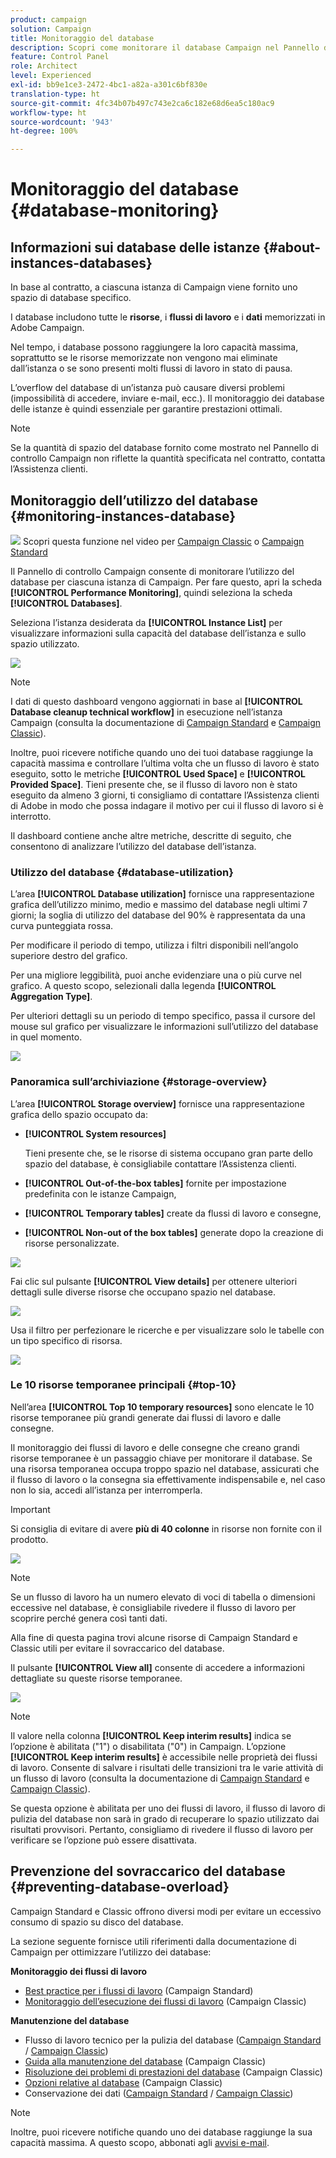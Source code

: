 ```yaml
---
product: campaign
solution: Campaign
title: Monitoraggio del database
description: Scopri come monitorare il database Campaign nel Pannello di controllo Campaign
feature: Control Panel
role: Architect
level: Experienced
exl-id: bb9e1ce3-2472-4bc1-a82a-a301c6bf830e
translation-type: ht
source-git-commit: 4fc34b07b497c743e2ca6c182e68d6ea5c180ac9
workflow-type: ht
source-wordcount: '943'
ht-degree: 100%

---
```


# Monitoraggio del database {#database-monitoring}

## Informazioni sui database delle istanze {#about-instances-databases}

In base al contratto, a ciascuna istanza di Campaign viene fornito uno spazio di database specifico.

I database includono tutte le **risorse**, i **flussi di lavoro** e i **dati** memorizzati in Adobe Campaign.

Nel tempo, i database possono raggiungere la loro capacità massima, soprattutto se le risorse memorizzate non vengono mai eliminate dall’istanza o se sono presenti molti flussi di lavoro in stato di pausa.

L’overflow del database di un’istanza può causare diversi problemi (impossibilità di accedere, inviare e-mail, ecc.). Il monitoraggio dei database delle istanze è quindi essenziale per garantire prestazioni ottimali.

>[!NOTE]
>
>Se la quantità di spazio del database fornito come mostrato nel Pannello di controllo Campaign non riflette la quantità specificata nel contratto, contatta l’Assistenza clienti.

## Monitoraggio dell’utilizzo del database {#monitoring-instances-database}

![](assets/do-not-localize/how-to-video.png) Scopri questa funzione nel video per [Campaign Classic](https://experienceleague.adobe.com/docs/campaign-classic-learn/control-panel/performance-monitoring/monitoring-databases.html?lang=it#performance-monitoring) o [Campaign Standard](https://experienceleague.adobe.com/docs/campaign-standard-learn/control-panel/performance-monitoring/monitoring-databases.html?lang=it#performance-monitoring)

Il Pannello di controllo Campaign consente di monitorare l’utilizzo del database per ciascuna istanza di Campaign. Per fare questo, apri la scheda **[!UICONTROL Performance Monitoring]**, quindi seleziona la scheda **[!UICONTROL Databases]**.

Seleziona l’istanza desiderata da **[!UICONTROL Instance List]** per visualizzare informazioni sulla capacità del database dell’istanza e sullo spazio utilizzato.

![](assets/databases_dashboard.png)

>[!NOTE]
>
>I dati di questo dashboard vengono aggiornati in base al **[!UICONTROL Database cleanup technical workflow]** in esecuzione nell’istanza Campaign (consulta la documentazione di [Campaign Standard](https://docs.adobe.com/help/it-IT/campaign-standard/using/administrating/application-settings/technical-workflows.html#list-of-technical-workflows) e [Campaign Classic](https://docs.adobe.com/help/it-IT/campaign-classic/using/monitoring-campaign-classic/data-processing/database-cleanup-workflow.html)).
>
>Inoltre, puoi ricevere notifiche quando uno dei tuoi database raggiunge la capacità massima e controllare l’ultima volta che un flusso di lavoro è stato eseguito, sotto le metriche **[!UICONTROL Used Space]** e **[!UICONTROL Provided Space]**. Tieni presente che, se il flusso di lavoro non è stato eseguito da almeno 3 giorni, ti consigliamo di contattare l’Assistenza clienti di Adobe in modo che possa indagare il motivo per cui il flusso di lavoro si è interrotto.

Il dashboard contiene anche altre metriche, descritte di seguito, che consentono di analizzare l’utilizzo del database dell’istanza.

### Utilizzo del database {#database-utilization}

L’area **[!UICONTROL Database utilization]** fornisce una rappresentazione grafica dell’utilizzo minimo, medio e massimo del database negli ultimi 7 giorni; la soglia di utilizzo del database del 90% è rappresentata da una curva punteggiata rossa.

Per modificare il periodo di tempo, utilizza i filtri disponibili nell’angolo superiore destro del grafico.

Per una migliore leggibilità, puoi anche evidenziare una o più curve nel grafico. A questo scopo, selezionali dalla legenda **[!UICONTROL Aggregation Type]**.

Per ulteriori dettagli su un periodo di tempo specifico, passa il cursore del mouse sul grafico per visualizzare le informazioni sull’utilizzo del database in quel momento.

![](assets/databases_dashboard_detail.png)

### Panoramica sull’archiviazione {#storage-overview}

L’area **[!UICONTROL Storage overview]** fornisce una rappresentazione grafica dello spazio occupato da:

* **[!UICONTROL System resources]**

   Tieni presente che, se le risorse di sistema occupano gran parte dello spazio del database, è consigliabile contattare l’Assistenza clienti.

* **[!UICONTROL Out-of-the-box tables]** fornite per impostazione predefinita con le istanze Campaign,
* **[!UICONTROL Temporary tables]** create da flussi di lavoro e consegne,
* **[!UICONTROL Non-out of the box tables]** generate dopo la creazione di risorse personalizzate.

![](assets/database-storage-overview.png)

Fai clic sul pulsante **[!UICONTROL View details]** per ottenere ulteriori dettagli sulle diverse risorse che occupano spazio nel database.

![](assets/database-storage-details.png)

Usa il filtro per perfezionare le ricerche e per visualizzare solo le tabelle con un tipo specifico di risorsa.

![](assets/database-storage-overview-filter.png)

### Le 10 risorse temporanee principali {#top-10}

Nell’area **[!UICONTROL Top 10 temporary resources]** sono elencate le 10 risorse temporanee più grandi generate dai flussi di lavoro e dalle consegne.

Il monitoraggio dei flussi di lavoro e delle consegne che creano grandi risorse temporanee è un passaggio chiave per monitorare il database. Se una risorsa temporanea occupa troppo spazio nel database, assicurati che il flusso di lavoro o la consegna sia effettivamente indispensabile e, nel caso non lo sia, accedi all’istanza per interromperla.

>[!IMPORTANT]
>
>Si consiglia di evitare di avere **più di 40 colonne** in risorse non fornite con il prodotto.

![](assets/database-top10.png)

>[!NOTE]
>
>Se un flusso di lavoro ha un numero elevato di voci di tabella o dimensioni eccessive nel database, è consigliabile rivedere il flusso di lavoro per scoprire perché genera così tanti dati.
>
>Alla fine di questa pagina trovi alcune risorse di Campaign Standard e Classic utili per evitare il sovraccarico del database.

Il pulsante **[!UICONTROL View all]** consente di accedere a informazioni dettagliate su queste risorse temporanee.

![](assets/database-top10-view.png)

>[!NOTE]
>
>Il valore nella colonna **[!UICONTROL Keep interim results]** indica se l’opzione è abilitata (&quot;1&quot;) o disabilitata (&quot;0&quot;) in Campaign. L’opzione **[!UICONTROL Keep interim results]** è accessibile nelle proprietà dei flussi di lavoro. Consente di salvare i risultati delle transizioni tra le varie attività di un flusso di lavoro (consulta la documentazione di [Campaign Standard](https://docs.adobe.com/content/help/it-IT/campaign-standard/using/managing-processes-and-data/executing-a-workflow/managing-execution-options.html) e [Campaign Classic](https://docs.adobe.com/content/help/it-IT/campaign-classic/using/automating-with-workflows/general-operation/workflow-best-practices.html#logs)).
>
>Se questa opzione è abilitata per uno dei flussi di lavoro, il flusso di lavoro di pulizia del database non sarà in grado di recuperare lo spazio utilizzato dai risultati provvisori. Pertanto, consigliamo di rivedere il flusso di lavoro per verificare se l’opzione può essere disattivata.

## Prevenzione del sovraccarico del database {#preventing-database-overload}

Campaign Standard e Classic offrono diversi modi per evitare un eccessivo consumo di spazio su disco del database.

La sezione seguente fornisce utili riferimenti dalla documentazione di Campaign per ottimizzare l’utilizzo dei database:

**Monitoraggio dei flussi di lavoro**

* [Best practice per i flussi di lavoro](https://docs.adobe.com/content/help/it-IT/campaign-standard/using/managing-processes-and-data/workflow-general-operation/best-practices-workflows.html) (Campaign Standard)
* [Monitoraggio dell’esecuzione dei flussi di lavoro](https://docs.adobe.com/help/it-IT/campaign-classic/using/automating-with-workflows/monitoring-workflows/monitoring-workflow-execution.html) (Campaign Classic)

**Manutenzione del database**

* Flusso di lavoro tecnico per la pulizia del database ([Campaign Standard](https://docs.adobe.com/help/it-IT/campaign-standard/using/administrating/application-settings/technical-workflows.html#list-of-technical-workflows) / [Campaign Classic](https://docs.adobe.com/help/it-IT/campaign-classic/using/monitoring-campaign-classic/data-processing/database-cleanup-workflow.html))
* [Guida alla manutenzione del database](https://docs.adobe.com/content/help/it-IT/campaign-classic/using/monitoring-campaign-classic/database-maintenance/recommendations.html) (Campaign Classic)
* [Risoluzione dei problemi di prestazioni del database](https://experienceleague.adobe.com/docs/campaign-classic/using/monitoring-campaign-classic/troubleshooting-toc/database-issues-toc/database-performances.html?lang=it) (Campaign Classic)
* [Opzioni relative al database](https://docs.adobe.com/help/it-IT/campaign-classic/using/installing-campaign-classic/appendices/configuring-campaign-options.html#database) (Campaign Classic)
* Conservazione dei dati ([Campaign Standard](https://docs.adobe.com/help/it-IT/campaign-standard/using/administrating/application-settings/data-retention.html) / [Campaign Classic](https://docs.adobe.com/help/it-IT/campaign-classic/using/configuring-campaign-classic/data-model/data-model-best-practices.html#data-retention))

>[!NOTE]
>
>Inoltre, puoi ricevere notifiche quando uno dei database raggiunge la sua capacità massima. A questo scopo, abbonati agli [avvisi e-mail](../../performance-monitoring/using/email-alerting.md).
